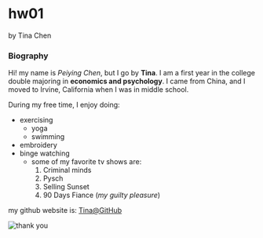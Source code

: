 # hw01
by Tina Chen

### Biography
Hi! my name is *Peiying Chen*, but I go by **Tina**. I am a first year in the college double majoring in **economics and psychology**. I came from China, and I moved to Irvine, California when I was in middle school. 

During my free time, I enjoy doing: 

* exercising 
  * yoga
  * swimming 
* embroidery
* binge watching
  * some of my favorite tv shows are: 
    1. Criminal minds
    1. Pysch
    1. Selling Sunset
    1. 90 Days Fiance (*my guilty pleasure*)

my github website is: 
[Tina@GitHub](https://github.com/pyctina)
    
![thank you](https://assets.entrepreneur.com/article/h1/thank-you.jpg)



  
